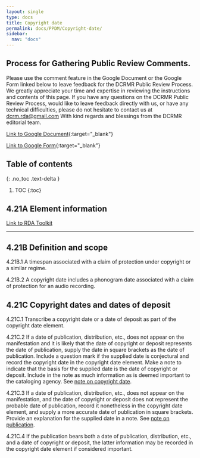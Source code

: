 ```yaml
---
layout: single
type: docs
title: Copyright date
permalink: docs/PPDM/Copyright-date/
sidebar:
  nav: "docs"
---
```


## Process for Gathering Public Review Comments.
Please use the comment feature in the Google Document or the Google Form linked below to leave feedback for the DCRMR Public Review Process.  We greatly appreciate your time and expertise in reviewing the instructions and contents of this page.  If you have any questions on the DCRMR Public Review Process, would like to leave feedback directly with us, or have any technical difficulties, please do not hesitate to contact us at dcrm.rda@gmail.com  With kind regards and blessings from the DCRMR editorial team.

[Link to Google Document](https://docs.google.com/document/d/1RMRdCQzvZDeh3ODtHnVKGildfELwbXvJcPlP9RhKftE/edit){:target="_blank"}

[Link to Google Form](https://docs.google.com/forms/d/e/1FAIpQLSdNtJkbY1mngdTcvCoB7zZcpaIuuKHvlbyiidP-QunDy14VcQ/viewform){:target="_blank"}

## Table of contents
{: .no_toc .text-delta }

1. TOC
{:toc}

## 4.21A Element information

[Link to RDA Toolkit](https://beta.rdatoolkit.org/Content/Index?externalId=en-US_ala-452cb3af-3c8e-3c20-8d59-2362ad325a09)

---

## 4.21B Definition and scope

<a name="4.21B.1">4.21B.1</a> A timespan associated with a claim of protection under copyright or a similar regime.

<a name="4.21B.2">4.21B.2</a> A copyright date includes a phonogram date associated with a claim of protection for an audio recording.


## 4.21C Copyright dates and dates of deposit 

<a name="4.21C.1">4.21C.1</a> Transcribe a copyright date or a date of deposit as part of the copyright date element.

<a name="4.21C.2">4.21C.2</a> If a date of publication, distribution, etc., does not appear on the manifestation and it is likely that the date of copyright or deposit represents the date of publication, supply the date in square brackets as the date of publication. Include a question mark if the supplied date is conjectural and record the copyright date in the copyright date element. Make a note to indicate that the basis for the supplied date is the date of copyright or deposit. Include in the note as much information as is deemed important to the cataloging agency. See [note on copyright date](https://ladylazarus3.github.io/Test2/docs/PPDM/Note-on-copyright-date/). 

<a name="4.21C.3">4.21C.3</a> If a date of publication, distribution, etc., does not appear on the manifestation, and the date of copyright or deposit does not represent the probable date of publication,  record it nonetheless in the copyright date element, and supply a more accurate date of publication in square brackets. Provide an explanation for the supplied date in a note. See [note on publication](https://ladylazarus3.github.io/Test2/docs/PPDM/Date-of-publication/).

<a name="4.21C.4">4.21C.4</a> If the publication bears both a date of publication, distribution, etc., and a date of copyright or deposit, the latter information may be recorded in the copyright date element if considered important.
